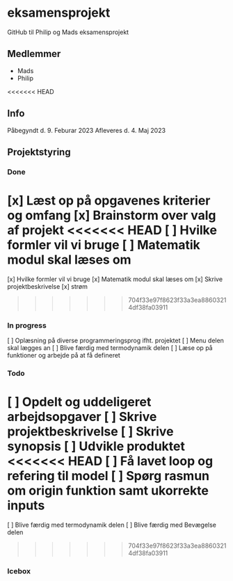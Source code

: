 # eksamensprojekt
GitHub til Philip og Mads eksamensprojekt

## Medlemmer 
- Mads 
- Philip 

<<<<<<< HEAD
## Info 
Påbegyndt d. 9. Feburar 2023
Afleveres d. 4. Maj 2023

## Projektstyring 

### Done 
[x] Læst op på opgavenes kriterier og omfang 
[x] Brainstorm over valg af projekt 
<<<<<<< HEAD
[ ] Hvilke formler vil vi bruge 
[ ] Matematik modul skal læses om
=======
[x] Hvilke formler vil vi bruge 
[x] Matematik modul skal læses om
[x] Skrive projektbeskrivelse 
[x] strøm
>>>>>>> 704f33e97f8623f33a3ea88603214df38fa03911

### In progress 
[ ] Oplæsning på diverse programmeringsprog ifht. projektet 
[ ] Menu delen skal lægges an 
[ ] Blive færdig med termodynamik delen 
[ ] Læse op på funktioner og arbejde på at få defineret

### Todo
[ ] Opdelt og uddeligeret arbejdsopgaver 
[ ] Skrive projektbeskrivelse 
[ ] Skrive synopsis 
[ ] Udvikle produktet
<<<<<<< HEAD
[ ] Få lavet loop og refering til model 
[ ] Spørg rasmun om origin funktion samt ukorrekte inputs 
=======
[ ] Blive færdig med termodynamik delen 
[ ] Blive færdig med Bevægelse delen

>>>>>>> 704f33e97f8623f33a3ea88603214df38fa03911
### Icebox 
